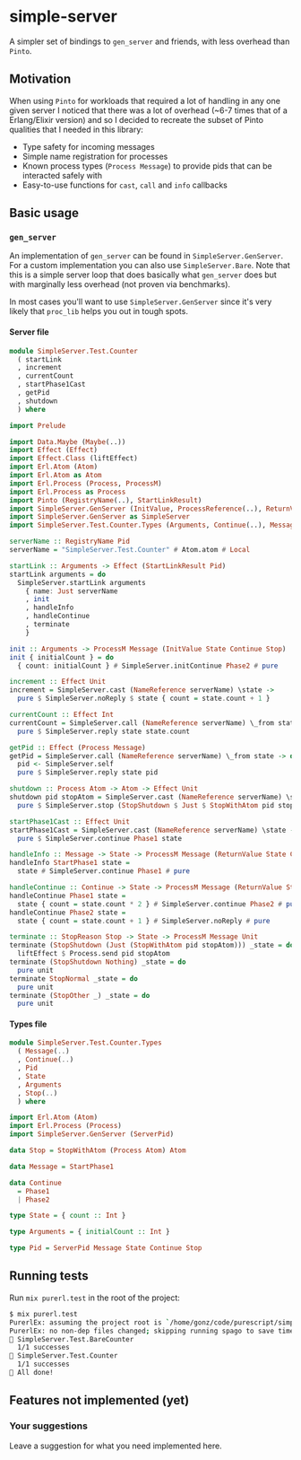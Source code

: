 # simple-server

A simpler set of bindings to `gen_server` and friends, with less overhead than `Pinto`.

## Motivation

When using `Pinto` for workloads that required a lot of handling in any one given server I noticed
that there was a lot of overhead (~6-7 times that of a Erlang/Elixir version) and so I decided to
recreate the subset of Pinto qualities that I needed in this library:

- Type safety for incoming messages
- Simple name registration for processes
- Known process types (`Process Message`) to provide pids that can be interacted safely with
- Easy-to-use functions for `cast`, `call` and `info` callbacks

## Basic usage

### `gen_server`

An implementation of `gen_server` can be found in `SimpleServer.GenServer`. For a custom
implementation you can also use `SimpleServer.Bare`. Note that this is a simple server loop that
does basically what `gen_server` does but with marginally less overhead (not proven via benchmarks).

In most cases you'll want to use `SimpleServer.GenServer` since it's very likely that `proc_lib`
helps you out in tough spots.

#### Server file

```purescript
module SimpleServer.Test.Counter
  ( startLink
  , increment
  , currentCount
  , startPhase1Cast
  , getPid
  , shutdown
  ) where

import Prelude

import Data.Maybe (Maybe(..))
import Effect (Effect)
import Effect.Class (liftEffect)
import Erl.Atom (Atom)
import Erl.Atom as Atom
import Erl.Process (Process, ProcessM)
import Erl.Process as Process
import Pinto (RegistryName(..), StartLinkResult)
import SimpleServer.GenServer (InitValue, ProcessReference(..), ReturnValue, StopReason(..))
import SimpleServer.GenServer as SimpleServer
import SimpleServer.Test.Counter.Types (Arguments, Continue(..), Message(..), Pid, State, Stop(..))

serverName :: RegistryName Pid
serverName = "SimpleServer.Test.Counter" # Atom.atom # Local

startLink :: Arguments -> Effect (StartLinkResult Pid)
startLink arguments = do
  SimpleServer.startLink arguments
    { name: Just serverName
    , init
    , handleInfo
    , handleContinue
    , terminate
    }

init :: Arguments -> ProcessM Message (InitValue State Continue Stop)
init { initialCount } = do
  { count: initialCount } # SimpleServer.initContinue Phase2 # pure

increment :: Effect Unit
increment = SimpleServer.cast (NameReference serverName) \state ->
  pure $ SimpleServer.noReply $ state { count = state.count + 1 }

currentCount :: Effect Int
currentCount = SimpleServer.call (NameReference serverName) \_from state ->
  pure $ SimpleServer.reply state state.count

getPid :: Effect (Process Message)
getPid = SimpleServer.call (NameReference serverName) \_from state -> do
  pid <- SimpleServer.self
  pure $ SimpleServer.reply state pid

shutdown :: Process Atom -> Atom -> Effect Unit
shutdown pid stopAtom = SimpleServer.cast (NameReference serverName) \state ->
  pure $ SimpleServer.stop (StopShutdown $ Just $ StopWithAtom pid stopAtom) state

startPhase1Cast :: Effect Unit
startPhase1Cast = SimpleServer.cast (NameReference serverName) \state ->
  pure $ SimpleServer.continue Phase1 state

handleInfo :: Message -> State -> ProcessM Message (ReturnValue State Continue Stop)
handleInfo StartPhase1 state =
  state # SimpleServer.continue Phase1 # pure

handleContinue :: Continue -> State -> ProcessM Message (ReturnValue State Continue Stop)
handleContinue Phase1 state =
  state { count = state.count * 2 } # SimpleServer.continue Phase2 # pure
handleContinue Phase2 state =
  state { count = state.count + 1 } # SimpleServer.noReply # pure

terminate :: StopReason Stop -> State -> ProcessM Message Unit
terminate (StopShutdown (Just (StopWithAtom pid stopAtom))) _state = do
  liftEffect $ Process.send pid stopAtom
terminate (StopShutdown Nothing) _state = do
  pure unit
terminate StopNormal _state = do
  pure unit
terminate (StopOther _) _state = do
  pure unit
```

#### Types file

```purescript
module SimpleServer.Test.Counter.Types
  ( Message(..)
  , Continue(..)
  , Pid
  , State
  , Arguments
  , Stop(..)
  ) where

import Erl.Atom (Atom)
import Erl.Process (Process)
import SimpleServer.GenServer (ServerPid)

data Stop = StopWithAtom (Process Atom) Atom

data Message = StartPhase1

data Continue
  = Phase1
  | Phase2

type State = { count :: Int }

type Arguments = { initialCount :: Int }

type Pid = ServerPid Message State Continue Stop
```

## Running tests

Run `mix purerl.test` in the root of the project:

```bash
$ mix purerl.test
PurerlEx: assuming the project root is `/home/gonz/code/purescript/simple-server`
PurerlEx: no non-dep files changed; skipping running spago to save time.
🧪 SimpleServer.Test.BareCounter
  1/1 successes
🧪 SimpleServer.Test.Counter
  1/1 successes
🎉 All done!
```

## Features not implemented (yet)

### Your suggestions

Leave a suggestion for what you need implemented here.
